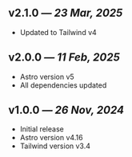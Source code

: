 ## v2.1.0 _— 23 Mar, 2025_

- Updated to Tailwind v4

## v2.0.0 _— 11 Feb, 2025_

- Astro version v5
- All dependencies updated

## v1.0.0 _— 26 Nov, 2024_

- Initial release
- Astro version v4.16
- Tailwind version v3.4

